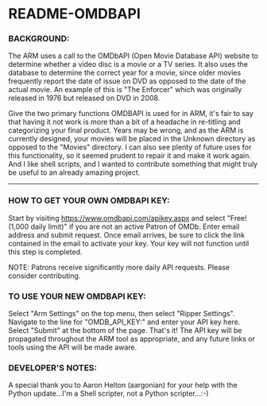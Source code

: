 # README-OMDBAPI

### BACKGROUND:

The ARM uses a call to the OMDbAPI (Open Movie Database API) website to determine whether a video disc
is a movie or a TV series. It also uses the database to determine the correct year for a movie, since
older movies frequently report the date of issue on DVD as opposed to the date of the actual movie. An
example of this is "The Enforcer" which was originally released in 1976 but released on DVD in 2008.

Give the two primary functions OMDBAPI is used for in ARM, it's fair to say that having it not work is
more than a bit of a headache in re-titling and categorizing your final product. Years may be
wrong, and as the ARM is currently designed, your movies will be placed in the Unknown directory as 
opposed to the "Movies" directory. I can also see plenty of future uses for this functionality, so it
seemed prudent to repair it and make it work again. And I like shell scripts, and I wanted to
contribute something that might truly be useful to an already amazing project.

---

### HOW TO GET YOUR OWN OMDBAPI KEY:

Start by visiting https://www.omdbapi.com/apikey.aspx and select "Free! (1,000 daily limit)" if you are not an active Patron of OMDb.
Enter email address and submit request. Once email arrives, be sure to click the link contained in the 
email to activate your key. Your key will not function until this step is completed. 

NOTE: Patrons receive significantly more daily API requests. Please consider contributing.    

### TO USE YOUR NEW OMDBAPI KEY:

Select "Arm Settings" on the top menu, then select "Ripper Settings".  Navigate to the line for 
"OMDB_API_KEY:" and enter your API key here. Select "Submit" at the bottom of the page. 
That's it! The API key will be propagated throughout the ARM tool as appropriate, and any future
links or tools using the API will be made aware.

### DEVELOPER'S NOTES:

A special thank you to Aaron Helton (aargonian) for your help with the Python update...I'm a
Shell scripter, not a Python scripter...:-)
